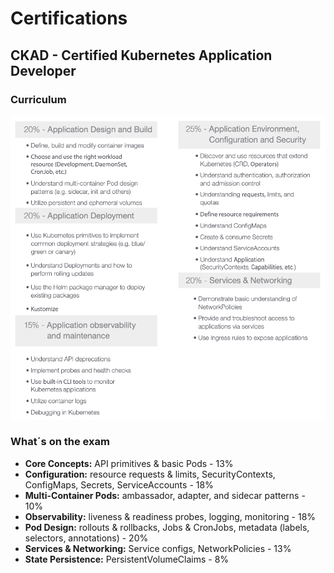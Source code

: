 # Certifications

## CKAD - Certified Kubernetes Application Developer

### Curriculum
![k8s-ckad.png](k8s-ckad.png)

### What´s on the exam
* __Core Concepts:__ API primitives & basic Pods - 13%
* __Configuration:__ resource requests & limits, SecurityContexts, ConfigMaps, Secrets, ServiceAccounts - 18%
* __Multi-Container Pods:__ ambassador, adapter, and sidecar patterns - 10%
* __Observability:__ liveness & readiness probes, logging, monitoring - 18%
* __Pod Design:__ rollouts & rollbacks, Jobs & CronJobs, metadata (labels, selectors, annotations) - 20%
* __Services & Networking:__ Service configs, NetworkPolicies - 13%
* __State Persistence:__ PersistentVolumeClaims - 8%

